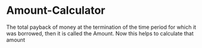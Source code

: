 # Amount-Calculator
The total payback of money at the termination of the time period for which it was borrowed, then it is called the Amount. Now this helps to calculate that amount
